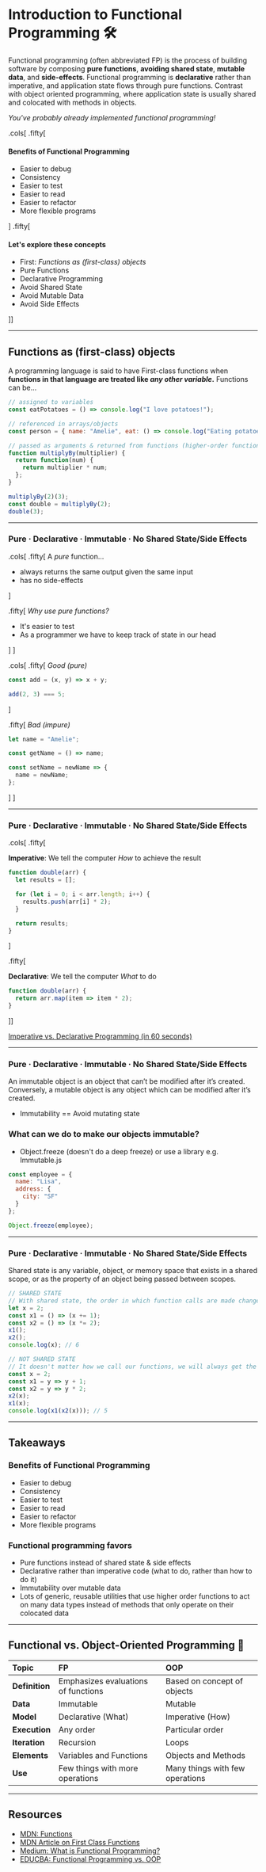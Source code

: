 # Introduction to Functional Programming 🛠

Functional programming (often abbreviated FP) is the process of building software by composing **pure functions**, **avoiding shared state**, **mutable data**, and **side-effects**. Functional programming is **declarative** rather than imperative, and application state flows through pure functions. Contrast with object oriented programming, where application state is usually shared and colocated with methods in objects.

_You've probably already implemented functional programming!_

.cols[
.fifty[

#### Benefits of Functional Programming

- Easier to debug
- Consistency
- Easier to test
- Easier to read
- Easier to refactor
- More flexible programs

]
.fifty[

#### Let's explore these concepts

- First: _Functions as (first-class) objects_
- Pure Functions
- Declarative Programming
- Avoid Shared State
- Avoid Mutable Data
- Avoid Side Effects

]]

---

## **Functions as (first-class) objects**

A programming language is said to have First-class functions when **functions in that language are treated like _any other variable_.**
Functions can be...

```javascript
// assigned to variables
const eatPotatoes = () => console.log("I love potatoes!");

// referenced in arrays/objects
const person = { name: "Amelie", eat: () => console.log("Eating potatoes") };

// passed as arguments & returned from functions (higher-order functions)
function multiplyBy(multiplier) {
  return function(num) {
    return multiplier * num;
  };
}

multiplyBy(2)(3);
const double = multiplyBy(2);
double(3);
```

---

### **Pure** · Declarative · Immutable · No Shared State/Side Effects

.cols[
.fifty[
A _pure_ function...

- always returns the same output given the same input
- has no side-effects

]

.fifty[
_Why use pure functions?_

- It's easier to test
- As a programmer we have to keep track of state in our head

]
]

.cols[
.fifty[
_Good (pure)_

```javascript
const add = (x, y) => x + y;

add(2, 3) === 5;
```

]

.fifty[
_Bad (impure)_

```javascript
let name = "Amelie";

const getName = () => name;

const setName = newName => {
  name = newName;
};
```

]
]

---

### Pure · **Declarative** · Immutable · No Shared State/Side Effects

.cols[
.fifty[

**Imperative**: We tell the computer _How_ to achieve the result

```javascript
function double(arr) {
  let results = [];

  for (let i = 0; i < arr.length; i++) {
    results.push(arr[i] * 2);
  }

  return results;
}
```

]

.fifty[

**Declarative**: We tell the computer _What_ to do

```javascript
function double(arr) {
  return arr.map(item => item * 2);
}
```

]]

[Imperative vs. Declarative Programming (in 60 seconds)](https://www.youtube.com/watch?v=JqvMTwnbhnA)

---

### Pure · Declarative · **Immutable** · No Shared State/Side Effects

An immutable object is an object that can’t be modified after it’s created. Conversely, a mutable object is any object which can be modified after it’s created.

- Immutability == Avoid mutating state

### What can we do to make our objects immutable?

- Object.freeze (doesn't do a deep freeze) or use a library e.g. Immutable.js

```javascript
const employee = {
  name: "Lisa",
  address: {
    city: "SF"
  }
};

Object.freeze(employee);
```

---

### Pure · Declarative · Immutable · **No Shared State/Side Effects**

Shared state is any variable, object, or memory space that exists in a shared scope, or as the property of an object being passed between scopes.

```javascript
// SHARED STATE
// With shared state, the order in which function calls are made changes the result of the function calls.
let x = 2;
const x1 = () => (x += 1);
const x2 = () => (x *= 2);
x1();
x2();
console.log(x); // 6

// NOT SHARED STATE
// It doesn't matter how we call our functions, we will always get the same results
const x = 2;
const x1 = y => y + 1;
const x2 = y => y * 2;
x2(x);
x1(x);
console.log(x1(x2(x))); // 5
```

---

## Takeaways

### Benefits of Functional Programming

- Easier to debug
- Consistency
- Easier to test
- Easier to read
- Easier to refactor
- More flexible programs

### Functional programming favors

- Pure functions instead of shared state & side effects
- Declarative rather than imperative code (what to do, rather than how to do it)
- Immutability over mutable data
- Lots of generic, reusable utilities that use higher order functions to act on many data types instead of methods that only operate on their colocated data

---

## Functional vs. Object-Oriented Programming 🚀

| Topic          | FP                                  | OOP                             |
| :------------- | :---------------------------------- | :------------------------------ |
| **Definition** | Emphasizes evaluations of functions | Based on concept of objects     |
| **Data**       | Immutable                           | Mutable                         |
| **Model**      | Declarative (What)                  | Imperative (How)                |
| **Execution**  | Any order                           | Particular order                |
| **Iteration**  | Recursion                           | Loops                           |
| **Elements**   | Variables and Functions             | Objects and Methods             |
| **Use**        | Few things with more operations     | Many things with few operations |

---

## Resources

- [MDN: Functions](https://developer.mozilla.org/en-US/docs/Web/JavaScript/Reference/Functions)
- [MDN Article on First Class Functions](https://developer.mozilla.org/en-US/docs/Glossary/First-class_Function)
- [Medium: What is Functional Programming?](https://medium.com/javascript-scene/master-the-javascript-interview-what-is-functional-programming-7f218c68b3a0)
- [EDUCBA: Functional Programming vs. OOP](https://www.educba.com/functional-programming-vs-oop/)
